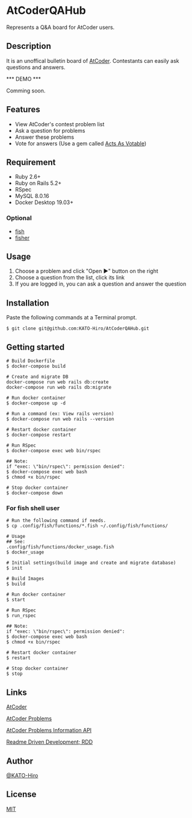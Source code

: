 # AtCoderQAHub

Represents a Q&amp;A board for AtCoder users.

## Description

It is an unoffical bulletin board of [AtCoder](https://atcoder.jp/). Contestants can easily ask questions and answers.

*** DEMO ***

Comming soon.

## Features

- View AtCoder's contest problem list
- Ask a question for problems
- Answer these problems
- Vote for answers (Use a gem called [Acts As Votable](https://github.com/ryanto/acts_as_votable))

## Requirement

- Ruby 2.6+
- Ruby on Rails 5.2+
- RSpec
- MySQL 8.0.16
- Docker Desktop 19.03+

### Optional

- [fish](https://fishshell.com/)
- [fisher](https://github.com/jorgebucaran/fisher)

## Usage

1. Choose a problem and click "Open ▶︎" button on the right
2. Choose a question from the list, click its link
3. If you are logged in, you can ask a question and answer the question

## Installation

Paste the following commands at a Terminal prompt.

```terminal
$ git clone git@github.com:KATO-Hiro/AtCoderQAHub.git
```

## Getting started

```terminal
# Build Dockerfile
$ docker-compose build

# Create and migrate DB
docker-compose run web rails db:create
docker-compose run web rails db:migrate

# Run docker container
$ docker-compose up -d

# Run a command (ex: View rails version)
$ docker-compose run web rails --version

# Restart docker container
$ docker-compose restart

# Run RSpec
$ docker-compose exec web bin/rspec

## Note:
if "exec: \"bin/rspec\": permission denied":
$ docker-compose exec web bash
$ chmod +x bin/rspec

# Stop docker container
$ docker-compose down
```

### For fish shell user

```terminal
# Run the following command if needs.
$ cp .config/fish/functions/*.fish ~/.config/fish/functions/

# Usage
## See:
.config/fish/functions/docker_usage.fish
$ docker_usage

# Initial settings(build image and create and migrate database)
$ init

# Build Images
$ build

# Run docker container
$ start

# Run RSpec
$ run_rspec

## Note:
if "exec: \"bin/rspec\": permission denied":
$ docker-compose exec web bash
$ chmod +x bin/rspec

# Restart docker container
$ restart

# Stop docker container
$ stop
```

## Links

[AtCoder](https://atcoder.jp/)

[AtCoder Problems](https://kenkoooo.com/atcoder/#/table/)

[AtCoder Problems Information API](https://github.com/kenkoooo/AtCoderProblems)

[Readme Driven Development; RDD](https://qiita.com/b4b4r07/items/c80d53db9a0fd59086ec)

## Author

[@KATO-Hiro](https://twitter.com/k_hiro1818)

## License

[MIT](http://KATO-Hiro.mit-license.org)
